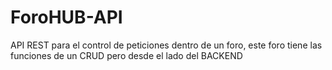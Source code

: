 # ForoHUB-API
API REST para el control de peticiones dentro de un foro, este foro tiene las funciones de un CRUD pero desde el lado del BACKEND 
